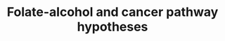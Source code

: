 ---
annotations:
- id: DOID:8618
  parent: disease of cellular proliferation
  type: Disease Ontology
  value: oral cavity cancer
- id: PW:0000013
  parent: disease pathway
  type: Pathway Ontology
  value: disease pathway
- id: PW:0000605
  parent: disease pathway
  type: Pathway Ontology
  value: cancer pathway
authors:
- Whom
- Khanspers
- MaintBot
- AlexanderPico
- Egonw
- Eweitz
citedin:
- link: PMC8155553
  title: 'Heterogeneity

    of Lipid and Protein Cartilage Profiles

    Associated with Human Osteoarthritis with or without Type 2 Diabetes

    Mellitus (2021)'
communities:
- Diseases
description: As described in Hwang, et al., "The interaction of folate and alcohol
  consumption has been shown to have an antagonistic effect on the risk of oral cancer.
  Studies have demonstrated that increased intake of folate decreases the risk of
  oral cancer, while greater alcohol consumption has an opposite effect." This pathway
  is a hypothetical model for a causal role for P450 2E1 (CYP2E1) and aldehyde dehydrogenase
  1 (ALDH1) in oral cancers, implicating folate (via SAM) and alcohol.
last-edited: 2021-05-22
ndex: 1f4ee7f2-8b63-11eb-9e72-0ac135e8bacf
organisms:
- Homo sapiens
redirect_from:
- /index.php/Pathway:WP1589
- /instance/WP1589
- /instance/WP1589_rr122870
revision: r122870
schema-jsonld:
- '@context': https://schema.org/
  '@id': https://wikipathways.github.io/pathways/WP1589.html
  '@type': Dataset
  creator:
    '@type': Organization
    name: WikiPathways
  description: As described in Hwang, et al., "The interaction of folate and alcohol
    consumption has been shown to have an antagonistic effect on the risk of oral
    cancer. Studies have demonstrated that increased intake of folate decreases the
    risk of oral cancer, while greater alcohol consumption has an opposite effect."
    This pathway is a hypothetical model for a causal role for P450 2E1 (CYP2E1) and
    aldehyde dehydrogenase 1 (ALDH1) in oral cancers, implicating folate (via SAM)
    and alcohol.
  keywords:
  - 5,10-Methylene-THF
  - 5-Methyl THF
  - ADH5
  - ALDH1A1
  - ALDH1L1
  - Acetaldehyde
  - Acetate
  - C/EBPB
  - CBS
  - CREB1
  - CYP2E1
  - Cystathionine
  - Cysteine
  - Ethanol
  - Folate
  - Homocysteine
  - MTHFR
  - MTR
  - Methionine
  - SAH
  - SAM
  - THF
  license: CC0
  name: Folate-alcohol and cancer pathway hypotheses
seo: CreativeWork
title: Folate-alcohol and cancer pathway hypotheses
wpid: WP1589
---